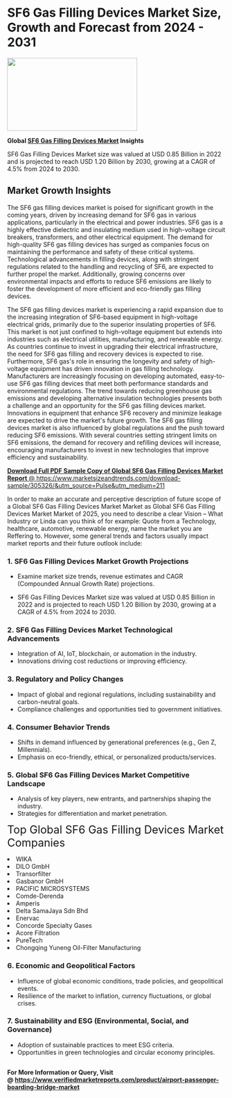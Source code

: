 <H1>SF6 Gas Filling Devices Market Size, Growth and Forecast from 2024 - 2031</H1><img class="aligncenter size-medium wp-image-584254" src="https://thirdeyenews.in/wp-content/uploads/2024/09/Global-Market-Research-300x168.jpeg" alt="" width="300" height="168" /><p><strong>Global&nbsp;<a href="https://www.marketsizeandtrends.com/download-sample/305326/&amp;utm_source=Pulse&amp;utm_medium=211">SF6 Gas Filling Devices Market</a> Insights</strong></p><p>SF6 Gas Filling Devices Market size was valued at USD 0.85 Billion in 2022 and is projected to reach USD 1.20 Billion by 2030, growing at a CAGR of 4.5% from 2024 to 2030.</p><p><h2>Market Growth Insights</h2> <p>The SF6 gas filling devices market is poised for significant growth in the coming years, driven by increasing demand for SF6 gas in various applications, particularly in the electrical and power industries. SF6 gas is a highly effective dielectric and insulating medium used in high-voltage circuit breakers, transformers, and other electrical equipment. The demand for high-quality SF6 gas filling devices has surged as companies focus on maintaining the performance and safety of these critical systems. Technological advancements in filling devices, along with stringent regulations related to the handling and recycling of SF6, are expected to further propel the market. Additionally, growing concerns over environmental impacts and efforts to reduce SF6 emissions are likely to foster the development of more efficient and eco-friendly gas filling devices.</p> <p><a href="#"></a></p> <p>The SF6 gas filling devices market is experiencing a rapid expansion due to the increasing integration of SF6-based equipment in high-voltage electrical grids, primarily due to the superior insulating properties of SF6. This market is not just confined to high-voltage equipment but extends into industries such as electrical utilities, manufacturing, and renewable energy. As countries continue to invest in upgrading their electrical infrastructure, the need for SF6 gas filling and recovery devices is expected to rise. Furthermore, SF6 gas's role in ensuring the longevity and safety of high-voltage equipment has driven innovation in gas filling technology. Manufacturers are increasingly focusing on developing automated, easy-to-use SF6 gas filling devices that meet both performance standards and environmental regulations. The trend towards reducing greenhouse gas emissions and developing alternative insulation technologies presents both a challenge and an opportunity for the SF6 gas filling devices market. Innovations in equipment that enhance SF6 recovery and minimize leakage are expected to drive the market's future growth. The SF6 gas filling devices market is also influenced by global regulations and the push toward reducing SF6 emissions. With several countries setting stringent limits on SF6 emissions, the demand for recovery and refilling devices will increase, encouraging manufacturers to invest in new technologies that improve efficiency and sustainability.</p> <p><a href="#"></p><p><span class=""><strong>Download Full PDF Sample Copy of Global SF6 Gas Filling Devices Market Report</strong> @ <a href="https://www.marketsizeandtrends.com/download-sample/305326/&amp;utm_source=Pulse&amp;utm_medium=211" target="_blank">https://www.marketsizeandtrends.com/download-sample/305326/&amp;utm_source=Pulse&amp;utm_medium=211</a></span></p><p>In order to make an accurate and perceptive description of future scope of a Global&nbsp;SF6 Gas Filling Devices Market Market as Global&nbsp;SF6 Gas Filling Devices Market Market of 2025, you need to describe a clear Vision &ndash; What Industry or Linda can you think of for example: Quote from a Technology, healthcare, automotive, renewable energy, name the market you are Reffering to. However, some general trends and factors usually impact market reports and their future outlook include:</p><h3>1.&nbsp;<strong>SF6 Gas Filling Devices Market Growth Projections</strong></h3><ul><li>Examine market size trends, revenue estimates and CAGR (Compounded Annual Growth Rate) projections.</li><li><p>SF6 Gas Filling Devices Market size was valued at USD 0.85 Billion in 2022 and is projected to reach USD 1.20 Billion by 2030, growing at a CAGR of 4.5% from 2024 to 2030.</p></li></ul><h3>2.&nbsp;<strong>SF6 Gas Filling Devices Market Technological Advancements</strong></h3><ul><li>Integration of AI, IoT, blockchain, or automation in the industry.</li><li>Innovations driving cost reductions or improving efficiency.</li></ul><h3>3.&nbsp;<strong>Regulatory and Policy Changes</strong></h3><ul><li>Impact of global and regional regulations, including sustainability and carbon-neutral goals.</li><li>Compliance challenges and opportunities tied to government initiatives.</li></ul><h3>4.&nbsp;<strong>Consumer Behavior Trends</strong></h3><ul><li>Shifts in demand influenced by generational preferences (e.g., Gen Z, Millennials).</li><li>Emphasis on eco-friendly, ethical, or personalized products/services.</li></ul><h3>5.&nbsp;<strong>Global SF6 Gas Filling Devices Market Competitive Landscape</strong></h3><ul><li>Analysis of key players, new entrants, and partnerships shaping the industry.</li><li>Strategies for differentiation and market penetration.</li></ul><p data-pm-slice="1 1 []"><span style="color: inherit; font-family: inherit; font-size: 25px;">Top Global SF6 Gas Filling Devices Market Companies</span></p><div class="" data-test-id=""><p><li>WIKA</li><li> DILO GmbH</li><li> Transorfilter</li><li> Gasbanor GmbH</li><li> PACIFIC MICROSYSTEMS</li><li> Comde-Derenda</li><li> Amperis</li><li> Delta SamaJaya Sdn Bhd</li><li> Enervac</li><li> Concorde Specialty Gases</li><li> Acore Filtration</li><li> PureTech</li><li> Chongqing Yuneng Oil-Filter Manufacturing</li></p></div><h3>6.&nbsp;<strong>Economic and Geopolitical Factors</strong></h3><ul><li>Influence of global economic conditions, trade policies, and geopolitical events.</li><li>Resilience of the market to inflation, currency fluctuations, or global crises.</li></ul><h3>7.&nbsp;<strong>Sustainability and ESG (Environmental, Social, and Governance)</strong></h3><ul><li>Adoption of sustainable practices to meet ESG criteria.</li><li>Opportunities in green technologies and circular economy principles.</li></ul><h2><strong style="font-size: 14px;">For More Information or Query, Visit @&nbsp;</strong><a style="background-color: #ffffff; font-size: 14px;" href="https://www.marketsizeandtrends.com/report/sf6-gas-filling-devices-market/" target="_blank">https://www.verifiedmarketreports.com/product/airport-passenger-boarding-bridge-market</a></h2>
